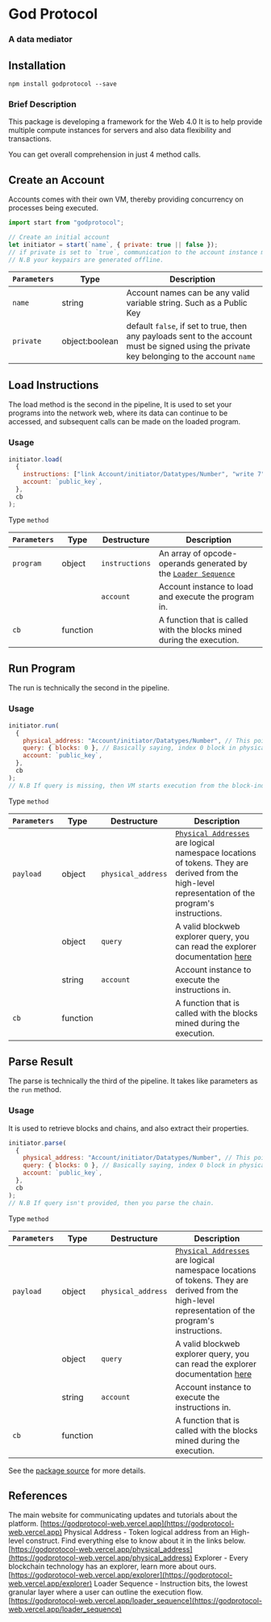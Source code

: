 # God Protocol

### A data mediator

## Installation

```
npm install godprotocol --save
```

### Brief Description

This package is developing a framework for the Web 4.0
It is to help provide multiple compute instances for servers and also data flexibility and transactions.

You can get overall comprehension in just 4 method calls.

## Create an Account

Accounts comes with their own VM, thereby providing concurrency on processes being executed.

```js
import start from "godprotocol";

// Create an initial account
let initiator = start(`name`, { private: true || false });
// if private is set to `true`, communication to the account instance must be validated by sigining with the private key.
// N.B your keypairs are generated offline.
```

| `Parameters` | Type           | Description                                                                                                                                 |
| ------------ | -------------- | ------------------------------------------------------------------------------------------------------------------------------------------- |
| `name`       | string         | Account names can be any valid variable string. Such as a Public Key                                                                        |
| `private`    | object:boolean | default `false`, if set to true, then any payloads sent to the account must be signed using the private key belonging to the account `name` |

## Load Instructions

The load method is the second in the pipeline,
It is used to set your programs into the network web,
where its data can continue to be accessed, and subsequent
calls can be made on the loaded program.

### Usage

```js
initiator.load(
  {
    instructions: ["link Account/initiator/Datatypes/Number", "write 7", "pop"],
    account: `public_key`,
  },
  cb
);
```

Type `method`

| `Parameters` | Type     | Destructure    | Description                                                                                                          |
| ------------ | -------- | -------------- | -------------------------------------------------------------------------------------------------------------------- |
| `program`    | object   | `instructions` | An array of opcode-operands generated by the [`Loader Sequence`](https://godprotocol-web.vercel.app/loader_sequence) |
|              |          | `account`      | Account instance to load and execute the program in.                                                                 |
| `cb`         | function |                | A function that is called with the blocks mined during the execution.                                                |

## Run Program

The run is technically the second in the pipeline.

### Usage

```js
initiator.run(
  {
    physical_address: "Account/initiator/Datatypes/Number", // This points to a chain
    query: { blocks: 0 }, // Basically saying, index 0 block in physical_address chain, run again its instructions.
    account: `public_key`,
  },
  cb
);
// N.B If query is missing, then VM starts execution from the block-index-0
```

Type `method`

| `Parameters` | Type     | Destructure        | Description                                                                                                                                                                                               |
| ------------ | -------- | ------------------ | --------------------------------------------------------------------------------------------------------------------------------------------------------------------------------------------------------- |
| `payload`    | object   | `physical_address` | [`Physical Addresses`](https://godprotocol-web.vercel.app/physical_address) are logical namespace locations of tokens. They are derived from the high-level representation of the program's instructions. |
|              | object   | `query`            | A valid blockweb explorer query, you can read the explorer documentation [here](https://godprotocol-web.vercel.app/explorer)                                                                              |
|              | string   | `account`          | Account instance to execute the instructions in.                                                                                                                                                          |
| `cb`         | function |                    | A function that is called with the blocks mined during the execution.                                                                                                                                     |

## Parse Result

The parse is technically the third of the pipeline. It takes like parameters as the `run` method.

### Usage

It is used to retrieve blocks and chains, and also extract their properties.

```js
initiator.parse(
  {
    physical_address: "Account/initiator/Datatypes/Number", // This points to a chain
    query: { blocks: 0 }, // Basically saying, index 0 block in physical_address chain, retrieve it.
    account: `public_key`,
  },
  cb
);
// N.B If query isn't provided, then you parse the chain.
```

Type `method`

| `Parameters` | Type     | Destructure        | Description                                                                                                                                                                                               |
| ------------ | -------- | ------------------ | --------------------------------------------------------------------------------------------------------------------------------------------------------------------------------------------------------- |
| `payload`    | object   | `physical_address` | [`Physical Addresses`](https://godprotocol-web.vercel.app/physical_address) are logical namespace locations of tokens. They are derived from the high-level representation of the program's instructions. |
|              | object   | `query`            | A valid blockweb explorer query, you can read the explorer documentation [here](https://godprotocol-web.vercel.app/explorer)                                                                              |
|              | string   | `account`          | Account instance to execute the instructions in.                                                                                                                                                          |
| `cb`         | function |                    | A function that is called with the blocks mined during the execution.                                                                                                                                     |

See the [package source](https://github.com/immanuel-savvy/godprotocol.git) for more details.

[npm-url]: https://npmjs.org/package/godprotocol
[downloads-url]: https://npmjs.org/package/godprotocol

## References

The main website for communicating updates and tutorials about the platform.
[https://godprotocol-web.vercel.app](https://godprotocol-web.vercel.app)
Physical Address - Token logical address from an High-level construct. Find everything else to know about it in the links below.
[https://godprotocol-web.vercel.app/physical_address](https://godprotocol-web.vercel.app/physical_address)
Explorer - Every blockchain technology has an explorer, learn more about ours.
[https://godprotocol-web.vercel.app/explorer](https://godprotocol-web.vercel.app/explorer)
Loader Sequence - Instruction bits, the lowest granular layer where a user can outline the execution flow.
[https://godprotocol-web.vercel.app/loader_sequence](https://godprotocol-web.vercel.app/loader_sequence)
